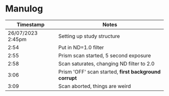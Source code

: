 # Manulog

Timestamp | Notes
---|---
26/07/2023 2:45pm| Setting up study structure 
2:54| Put in ND=1.0 filter
2:55| Prism scan started, 5 second exposure
2:58| Scan saturates, changing ND filter to 2.0
3:06| Prism 'OFF' scan started, **first background corrupt**
3:09| Scan aborted, things are weird
